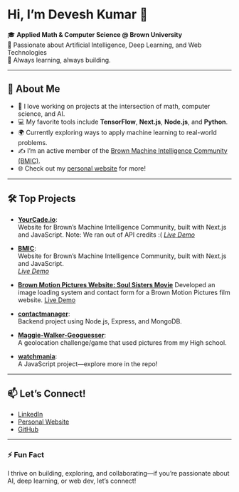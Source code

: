 # Hi, I’m Devesh Kumar 👋

🎓 **Applied Math & Computer Science @ Brown University**  
🤖 Passionate about Artificial Intelligence, Deep Learning, and Web Technologies  
🌱 Always learning, always building.

---

## 🚀 About Me

- 🧠 I love working on projects at the intersection of math, computer science, and AI.
- 💻 My favorite tools include **TensorFlow**, **Next.js**, **Node.js**, and **Python**.
- 🌍 Currently exploring ways to apply machine learning to real-world problems.
- ✍️ I’m an active member of the [Brown Machine Intelligence Community (BMIC)](https://bmic-five.vercel.app).
- 🌐 Check out my [personal website](https://deveshkumar.net) for more!

---

## 🛠️ Top Projects

- [**YourCade.io**](https://github.com/deveshkumars/HackBrown2025):  
  Website for Brown’s Machine Intelligence Community, built with Next.js and JavaScript.
  Note: We ran out of API credits :(
  _[Live Demo](https://yourcade.io)_

- [**BMIC**](https://github.com/deveshkumars/BMIC):  
  Website for Brown’s Machine Intelligence Community, built with Next.js and JavaScript.  
  _[Live Demo](https://brownmic.vercel.app)_

- [**Brown Motion Pictures Website: Soul Sisters Movie**](https://github.com/fullstackatbrown/project-soul-sisters)
  Developed an image loading system and contact form for a Brown Motion Pictures film website.
  [Live Demo](https://www.soulsistersthemovie.com)

- [**contactmanager**](https://github.com/deveshkumars/contactmanager):  
  Backend project using Node.js, Express, and MongoDB.

- [**Maggie-Walker-Geoguesser**](https://github.com/deveshkumars/Maggie-Walker-Geoguesser):  
  A geolocation challenge/game that used pictures from my High school. 

- [**watchmania**](https://github.com/deveshkumars/watchmania):  
  A JavaScript project—explore more in the repo!

---

## 📫 Let’s Connect!

- [LinkedIn](https://www.linkedin.com/in/realdeveshkumar/)
- [Personal Website](https://deveshkumar.net)
- [GitHub](https://github.com/deveshkumars)

---

### ⚡ Fun Fact

I thrive on building, exploring, and collaborating—if you’re passionate about AI, deep learning, or web dev, let’s connect!
